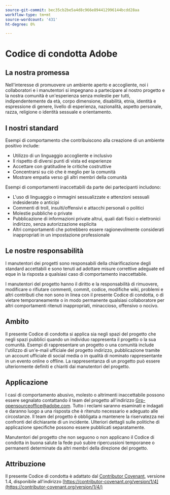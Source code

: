 ```yaml
---
source-git-commit: bec35cb2be5a4d8c966e894412996144bcdd28aa
workflow-type: tm+mt
source-wordcount: '431'
ht-degree: 0%

---
```

# Codice di condotta Adobe

## La nostra promessa

Nell&#39;interesse di promuovere un ambiente aperto e accogliente, noi
i collaboratori e i manutentori si impegnano a partecipare al nostro progetto e
la nostra comunità è un&#39;esperienza senza molestie per tutti, indipendentemente da età, corpo
dimensione, disabilità, etnia, identità e espressione di genere, livello di esperienza,
nazionalità, aspetto personale, razza, religione o identità sessuale e
orientamento.

## I nostri standard

Esempi di comportamento che contribuiscono alla creazione di un ambiente positivo
include:

* Utilizzo di un linguaggio accogliente e inclusivo
* Il rispetto di diversi punti di vista ed esperienze
* Accettare con gratitudine le critiche costruttive
* Concentrarsi su ciò che è meglio per la comunità
* Mostrare empatia verso gli altri membri della comunità

Esempi di comportamenti inaccettabili da parte dei partecipanti includono:

* L&#39;uso di linguaggio o immagini sessualizzate e attenzioni sessuali indesiderate o
anticipi
* Commenti di troll, insulti/offensivi e attacchi personali o politici
* Molestie pubbliche o private
* Pubblicazione di informazioni private altrui, quali dati fisici o elettronici
indirizzo, senza autorizzazione esplicita
* Altri comportamenti che potrebbero essere ragionevolmente considerati inappropriati in un
impostazione professionale

## Le nostre responsabilità

I manutentori dei progetti sono responsabili della chiarificazione degli standard accettabili
e sono tenuti ad adottare misure correttive adeguate ed eque in
la risposta a qualsiasi caso di comportamento inaccettabile.

I manutentori del progetto hanno il diritto e la responsabilità di rimuovere, modificare o
rifiutare commenti, commit, codice, modifiche wiki, problemi e altri contributi
che non sono in linea con il presente Codice di condotta, o di vietare temporaneamente o
in modo permanente qualsiasi collaboratore per altri comportamenti ritenuti inappropriati,
minaccioso, offensivo o nocivo.

## Ambito

Il presente Codice di condotta si applica sia negli spazi del progetto che negli spazi pubblici
quando un individuo rappresenta il progetto o la sua comunità. Esempi di
rappresentare un progetto o una comunità include l&#39;utilizzo di un&#39;e-mail ufficiale del progetto
indirizzo, pubblicazione tramite un account ufficiale di social media o in qualità di nominato
rappresentante in un evento online o offline. La rappresentanza di un progetto può essere
ulteriormente definiti e chiariti dai manutentori del progetto.

## Applicazione

I casi di comportamento abusivo, molesto o altrimenti inaccettabile possono essere
segnalato contattando il team del progetto all&#39;indirizzo Grp-opensourceoffice@adobe.com. Tutto
i reclami saranno esaminati e indagati e daranno luogo a una risposta che
è ritenuto necessario e adeguato alle circostanze. Il team del progetto è
obbligata a mantenere la riservatezza nei confronti del dichiarante di un incidente.
Ulteriori dettagli sulle politiche di applicazione specifiche possono essere pubblicati separatamente.

Manutentori del progetto che non seguono o non applicano il Codice di condotta in buona salute
la fede può subire ripercussioni temporanee o permanenti determinate da altri
membri della direzione del progetto.

## Attribuzione

Il presente Codice di condotta è adattato dal [Contributor Covenant](https://contributor-covenant.org), versione 1.4,
disponibile all&#39;indirizzo [https://contributor-covenant.org/version/1/4](https://contributor-covenant.org/version/1/4/)
